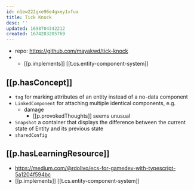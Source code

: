 ```yaml
---
id: n1ew222gxe96e4gxey1xfua
title: Tick Knock
desc: ''
updated: 1698704342212
created: 1674283205769
---
```


- repo: https://github.com/mayakwd/tick-knock
- - [[p.implements]] [[t.cs.entity-component-system]]

## [[p.hasConcept]]

- `tag` for marking attributes of an entity instead of a no-data component
- `LinkedComponent` for attaching multiple identical components, e.g.
  - damage
    - [[p.provokedThoughts]] seems unusual 
- `Snapshot` a container that displays the difference between the current state of Entity and its previous state
- `sharedConfig` 


## [[p.hasLearningResource]]

- https://medium.com/@rdolivo/ecs-for-gamedev-with-typescript-5a1204f594bc
- [[p.implements]] [[t.cs.entity-component-system]]